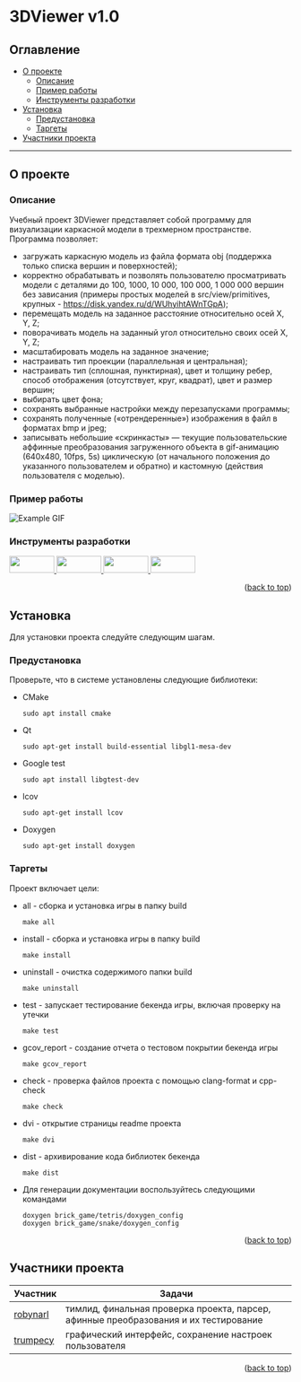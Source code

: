 # 3DViewer v1.0

## Оглавление

- [О проекте](#о-проекте)
  - [Описание](#описание)
  - [Пример работы](#пример-работы)
  - [Инструменты разработки](#инструменты-разработки)
- [Установка](#установка)
  - [Предустановка](#предустановка)
  - [Таргеты](#таргеты)
- [Участники проекта](#участники-проекта)

---


## О проекте

### Описание
Учебный проект 3DViewer представляет собой программу для визуализации каркасной модели в трехмерном пространстве.
Программа позволяет:
- загружать каркасную модель из файла формата obj (поддержка только списка вершин и поверхностей);
- корректно обрабатывать и позволять пользователю просматривать модели с деталями до 100, 1000, 10 000, 100 000, 1 000 000 вершин без зависания (примеры простых моделей в src/view/primitives, крупных - https://disk.yandex.ru/d/WUhyihtAWnTGpA);
- перемещать модель на заданное расстояние относительно осей X, Y, Z;
- поворачивать модель на заданный угол относительно своих осей X, Y, Z;
- масштабировать модель на заданное значение;
- настраивать тип проекции (параллельная и центральная);
- настраивать тип (сплошная, пунктирная), цвет и толщину ребер, способ отображения (отсутствует, круг, квадрат), цвет и размер вершин;
- выбирать цвет фона;
- сохранять выбранные настройки между перезапусками программы;
- сохранять полученные («отрендеренные») изображения в файл в форматах bmp и jpeg;
- записывать небольшие «скринкасты» — текущие пользовательские аффинные преобразования загруженного объекта в gif-анимацию (640x480, 10fps, 5s) циклическую (от начального положения до указанного пользователем и обратно) и кастомную (действия пользователя с моделью).

### Пример работы

![Example GIF](src/3dviewer.gif)

### Инструменты разработки

<p align="center">
  <p>
    <a href="https://www.cplusplus.com/">
      <img src="https://img.shields.io/badge/C%2B%2B-00599C?style=for-the-badge&logo=c%2B%2B&logoColor=white" width="80" height="30">
    </a>
    <a href="https://cmake.org/">
      <img src="https://img.shields.io/badge/CMake-%23008FBA.svg?style=for-the-badge&logo=cmake&logoColor=white" width="80" height="30">
    </a>
    <a href="https://www.qt.io/">
      <img src="https://img.shields.io/badge/Qt-%23217346.svg?style=for-the-badge&logo=Qt&logoColor=white" width="80" height="30">
    </a>
    <a href="https://www.opengl.org/">
        <img src="https://img.shields.io/badge/OpenGL-%233D3D3D.svg?style=for-the-badge&logo=opengl&logoColor=white" width="80" height="30">
    </a>
  </p>
</p>

<p align="right">(<a href="#readme-top">back to top</a>)</p>


## Установка

Для установки проекта следуйте следующим шагам.

### Предустановка

Проверьте, что в системе установлены следующие библиотеки:

* CMake
  ```
  sudo apt install cmake
  ```

* Qt
  ```
  sudo apt-get install build-essential libgl1-mesa-dev
  ```

* Google test
  ```
  sudo apt install libgtest-dev
  ``` 

* lcov
  ```
  sudo apt-get install lcov
  ```

* Doxygen
  ```
  sudo apt-get install doxygen
  ```

### Таргеты

Проект включает цели:

* all - сборка и установка игры в папку build
  ```
  make all
  ```

* install - сборка и установка игры в папку build
  ```
  make install
  ```

* uninstall - очистка содержимого папки build
  ```
  make uninstall
  ```

* test - запускает тестирование бекенда игры, включая проверку на утечки
  ```
  make test
  ```

* gcov_report - создание отчета о тестовом покрытии бекенда игры 
  ```
  make gcov_report
  ```

* check - проверка файлов проекта с помощью clang-format и cpp-check 
  ```
  make check
  ```

* dvi - открытие страницы readme проекта
  ```
  make dvi
  ```

* dist - архивирование кода библиотек бекенда
  ```
  make dist
  ```
  
* Для генерации документации воспользуйтесь следующими командами
  ```
  doxygen brick_game/tetris/doxygen_config
  doxygen brick_game/snake/doxygen_config
  ```


<p align="right">(<a href="#readme-top">back to top</a>)</p>


## Участники проекта

| Участник | Задачи |
| ------ | ------ |
| [robynarl](https://github.com/antsht) | тимлид, финальная проверка проекта, парсер, афинные преобразования и их тестирование |
| [trumpecy](https://github.com/JulUvarova) | графический интерфейс, сохранение настроек пользователя |

<p align="right">(<a href="#readme-top">back to top</a>)</p>